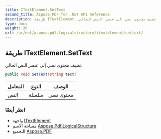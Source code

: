 ```yaml
---
title: ITextElement.SetText
second_title: Aspose.PDF for .NET API Reference
description: طريقة ITextElement. تضيف محتوى نصي إلى عنصر النص الحالي
type: docs
weight: 20
url: /ar/net/aspose.pdf.logicalstructure/itextelement/settext/
---
```

## طريقة ITextElement.SetText

تضيف محتوى نصي إلى عنصر النص الحالي.

```csharp
public void SetText(string text)
```

| المعامل | النوع | الوصف |
| --- | --- | --- |
| النص | سلسلة | محتوى نصي |

### انظر أيضًا

* واجهة [ITextElement](../)
* مساحة الاسم [Aspose.Pdf.LogicalStructure](../../../aspose.pdf.logicalstructure/)
* التجميع [Aspose.PDF](../../../)
